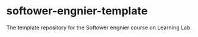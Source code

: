 # softower-engnier-template
The template repository for the Softower engnier course on Learning Lab.
